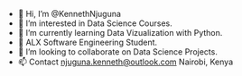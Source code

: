 - 👋 Hi, I’m @KennethNjuguna
- 👀 I’m interested in Data Science Courses.
- 🌱 I’m currently learning Data Vizualization with Python. 
- 🌱 ALX Software Engineering Student. 
- 💞️ I’m looking to collaborate on Data Science Projects.
- 📫 Contact njuguna.kenneth@outlook.com 
              Nairobi, Kenya 

<!---
KennethNjuguna/KennethNjuguna is a ✨ special ✨ repository because its `README.md` (this file) appears on your GitHub profile.
You can click the Preview link to take a look at your changes.
--->
